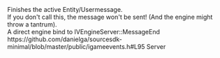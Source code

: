 <function name="MessageEnd" parent="HolyLib" type="libraryfunc">
	<description>
		Finishes the active Entity/Usermessage.<br>
		If you don't call this, the message won't be sent! (And the engine might throw a tantrum).<br>
		A direct engine bind to IVEngineServer::MessageEnd
	</description>
	<source>https://github.com/danielga/sourcesdk-minimal/blob/master/public/igameevents.h#L95</source>
	<realm>Server</realm>
</function>